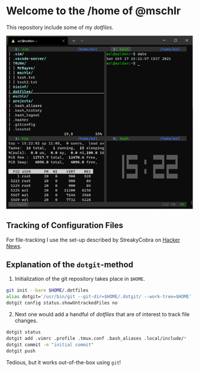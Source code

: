 # Welcome to the /home of @mschlr

This repository include some of my _dotfiles_.


![Terminal Screenshot](resources/pics/terminal.png)


## Tracking of Configuration Files

For file-tracking I use the set-up described by StreakyCobra on 
[Hacker News](https://news.ycombinator.com/item?id=11071754).

## Explanation of the `dotgit`-method

1. Initialization of the git repository takes place in `$HOME`.

```bash
git init --bare $HOME/.dotfiles
alias dotgit='/usr/bin/git --git-dir=$HOME/.dotgit/ --work-tree=$HOME'
dotgit config status.showUntrackedFiles no
```

2. Next one would add a handful of _dotfiles_ that are of interest to track 
file changes.

```bash
dotgit status
dotgit add .vimrc .profile .tmux.conf .bash_aliases .local/include/*
dotgit commit -m "initial commit"
dotgit push
```

Tedious, but it works out-of-the-box using `git`!

